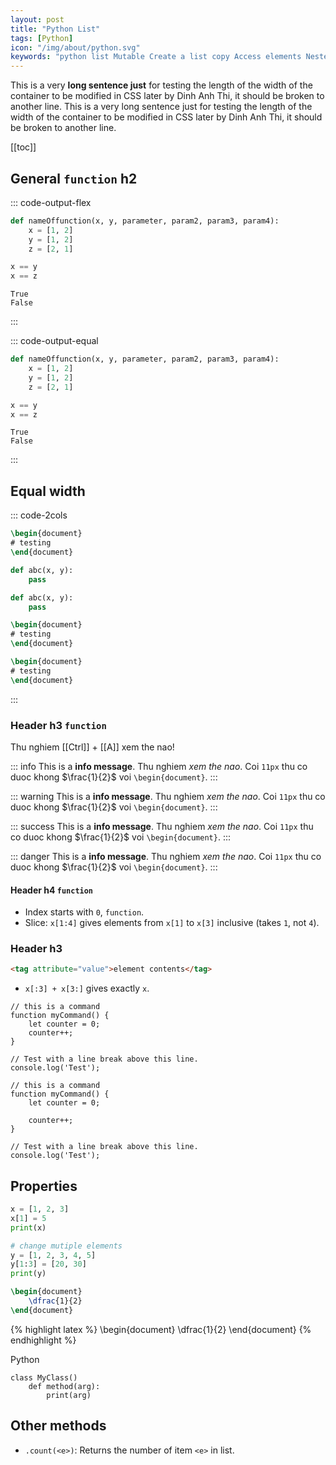 ```yaml
---
layout: post
title: "Python List"
tags: [Python]
icon: "/img/about/python.svg"
keywords: "python list Mutable Create a list copy Access elements Nested list get length add more slices remove element pop clear coupling 2 lists sort arrange reverse map a function to each element index count len repeat a list random number int intersection"
---
```


This is a very **long sentence just** for testing the length of the width of the container to be modified in CSS later by Dinh Anh Thi, it should be broken to another line. This is a very long sentence just for testing the length of the width of the container to be modified in CSS later by Dinh Anh Thi, it should be broken to another line.

[[toc]]

## General `function` h2

::: code-output-flex
~~~ python
def nameOffunction(x, y, parameter, param2, param3, param4):
	x = [1, 2]
	y = [1, 2]
	z = [2, 1]

x == y
x == z
~~~

~~~
True
False
~~~
:::

::: code-output-equal
~~~ python
def nameOffunction(x, y, parameter, param2, param3, param4):
	x = [1, 2]
	y = [1, 2]
	z = [2, 1]

x == y
x == z
~~~

~~~
True
False
~~~
:::

## Equal width

::: code-2cols
``` latex
\begin{document}
# testing
\end{document}
```

``` python
def abc(x, y):
	pass
```

``` python
def abc(x, y):
	pass
```

``` latex
\begin{document}
# testing
\end{document}
```

``` latex
\begin{document}
# testing
\end{document}
```
:::

### Header h3 `function`

Thu nghiem [[Ctrl]] + [[A]] xem the nao!

::: info
This is a **info message**. Thu nghiem _xem the nao_. Coi `11px` thu co duoc khong $\frac{1}{2}$ voi `\begin{document}`.
:::

::: warning
This is a **info message**. Thu nghiem _xem the nao_. Coi `11px` thu co duoc khong $\frac{1}{2}$ voi `\begin{document}`.
:::

::: success
This is a **info message**. Thu nghiem _xem the nao_. Coi `11px` thu co duoc khong $\frac{1}{2}$ voi `\begin{document}`.
:::

::: danger
This is a **info message**. Thu nghiem _xem the nao_. Coi `11px` thu co duoc khong $\frac{1}{2}$ voi `\begin{document}`.
:::

#### Header h4 `function`

- Index starts with `0`, `function`.
- Slice: `x[1:4]` gives elements from `x[1]` to `x[3]` inclusive (takes `1`, not `4`).

### Header h3

``` html
<tag attribute="value">element contents</tag>
```

- `x[:3] + x[3:]` gives exactly `x`.


``` js/2-4
// this is a command
function myCommand() {
	let counter = 0;
	counter++;
}

// Test with a line break above this line.
console.log('Test');
```

``` js/4/2
// this is a command
function myCommand() {
	let counter = 0;

	counter++;
}

// Test with a line break above this line.
console.log('Test');
```


## Properties

~~~ python
x = [1, 2, 3]
x[1] = 5
print(x)

# change mutiple elements
y = [1, 2, 3, 4, 5]
y[1:3] = [20, 30]
print(y)
~~~

``` latex
\begin{document}
    \dfrac{1}{2}
\end{document}
```

{% highlight latex %}
\begin{document}
    \dfrac{1}{2}
\end{document}
{% endhighlight %}

Python

``` python/2
class MyClass()
    def method(arg):
        print(arg)
```

## Other methods

- `.count(<e>)`: Returns the number of item `<e>` in list.
